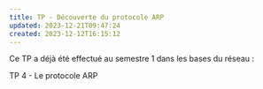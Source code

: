 ```yaml
---
title: TP - Découverte du protocole ARP
updated: 2023-12-21T09:47:24
created: 2023-12-12T16:15:12
---
```


Ce TP a déjà été effectué au semestre 1 dans les bases du réseau :

TP 4 - Le protocole ARP
